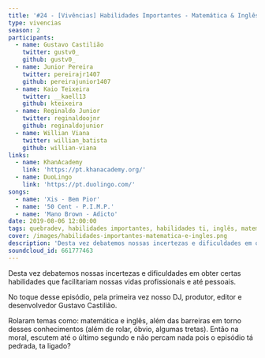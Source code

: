 ```yaml
---
title: '#24 - [Vivências] Habilidades Importantes - Matemática & Inglês'
type: vivencias
season: 2
participants:
  - name: Gustavo Castilião
    twitter: gustv0_
    github: gustv0_
  - name: Junior Pereira
    twitter: pereirajr1407
    github: pereirajunior1407
  - name: Kaio Teixeira
    twitter: __kaell13
    github: kteixeira
  - name: Reginaldo Junior
    twitter: reginaldoojnr
    github: reginaldojunior
  - name: Willian Viana
    twitter: willian_batista
    github: willian-viana
links:
  - name: KhanAcademy
    link: 'https://pt.khanacademy.org/'
  - name: DuoLingo
    link: 'https://pt.duolingo.com/'
songs:
  - name: 'Xis - Bem Pior'
  - name: '50 Cent - P.I.M.P.'
  - name: 'Mano Brown - Adicto'
date: 2019-08-06 12:00:00
tags: quebradev, habilidades importantes, habilidades ti, inglês, matemática, estudo, vivências
cover: /images/habilidades-importantes-matematica-e-ingles.png
description: 'Desta vez debatemos nossas incertezas e dificuldades em obter certas habilidades que facilitariam nossas vidas profissionais e até pessoais.'
soundcloud_id: 661777463
---
```


Desta vez debatemos nossas incertezas e dificuldades em obter certas habilidades que facilitariam nossas vidas profissionais e até pessoais.

No toque desse episódio, pela primeira vez nosso DJ, produtor, editor e desenvolvedor Gustavo Castilião.

Rolaram temas como: matemática e inglês, além das barreiras em torno desses conhecimentos (além de rolar, óbvio, algumas tretas). Então na moral, escutem até o último segundo e não percam nada pois o episódio tá pedrada, ta ligado?
